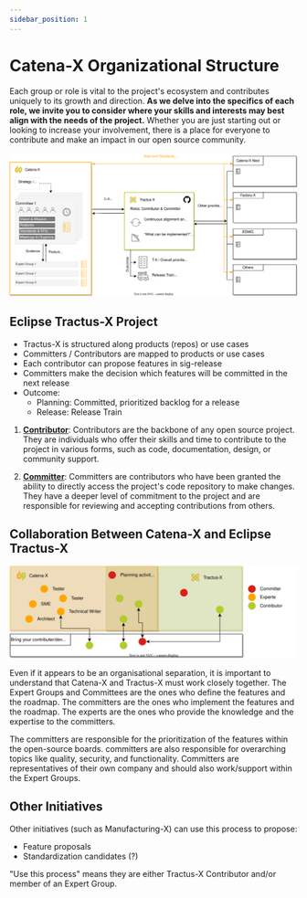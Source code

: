 ```yaml
---
sidebar_position: 1
---
```


# Catena-X Organizational Structure

Each group or role is vital to the project's ecosystem and contributes uniquely to its growth and direction. **As we delve into the specifics of each role, we invite you to consider where your skills and interests may best align with the needs of the project.** Whether you are just starting out or looking to increase your involvement, there is a place for everyone to contribute and make an impact in our open source community.

![Overview](assets/groups-roles.drawio.svg)

## Eclipse Tractus-X Project

- Tractus-X is structured along products (repos) or use cases
- Committers / Contributors are mapped to products or use cases
- Each contributor can propose features in sig-release
- Committers make the decision which features will be committed in the next release
- Outcome:
  - Planning: Committed, prioritized backlog for a release
  - Release: Release Train

1. [**Contributor**](tractus-x/contributor.md): Contributors are the backbone of any open source project. They are individuals who offer their skills and time to contribute to the project in various forms, such as code, documentation, design, or community support.

2. [**Committer**](tractus-x/committer.md): Committers are contributors who have been granted the ability to directly access the project's code repository to make changes. They have a deeper level of commitment to the project and are responsible for reviewing and accepting contributions from others.

## Collaboration Between Catena-X and Eclipse Tractus-X

![Collaboration](./assets/expert-group-experts-committers.drawio.svg)

Even if it appears to be an organisational separation, it is important to understand that Catena-X and Tractus-X must work closely together. The Expert Groups and Committees are the ones who define the features and the roadmap. The committers are the ones who implement the features and the roadmap. The experts are the ones who provide the knowledge and the expertise to the committers.

The committers are responsible for the prioritization of the features within the open-source boards. committers are also responsible for overarching topics like quality, security, and functionality. Committers are representatives of their own company and should also work/support within the Expert Groups.

## Other Initiatives

Other initiatives (such as Manufacturing-X) can use this process to propose:

- Feature proposals
- Standardization candidates (?)

"Use this process" means they are either Tractus-X Contributor and/or member of an Expert Group.
